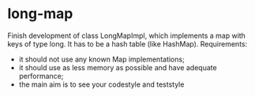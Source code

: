 # long-map

Finish development of class LongMapImpl, which implements a map with keys of type long. It has to be a hash table (like
HashMap). Requirements:

* it should not use any known Map implementations;
* it should use as less memory as possible and have adequate performance;
* the main aim is to see your codestyle and teststyle 
